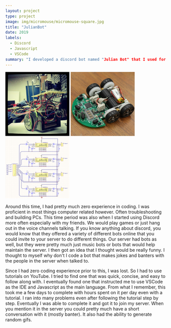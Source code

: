 ```yaml
---
layout: project
type: project
image: img/micromouse/micromouse-square.jpg
title: "JulianBot"
date: 2019
labels:
  - Discord
  - Javascript
  - VSCode
summary: "I developed a discord bot named "Julian Bot" that I used for a server with me an my friends. It was made to make jokes and provide information that only my friends and I would know about."
---
```


<div class="text-center p-4">
  <img width="200px" src="../img/micromouse/micromouse-robot.png" class="img-thumbnail" >
  <img width="200px" src="../img/micromouse/micromouse-robot-2.jpg" class="img-thumbnail" >
  <img width="200px" src="../img/micromouse/micromouse-circuit.png" class="img-thumbnail" >
</div>

Around this time, I had pretty much zero experience in coding. I was proficient in most things computer related however. Often troubleshooting and building PCs. This time period was also when I started using Discord more often especially with my friends. We would play games or just hang out in the voice channels talking. If you know anything about discord, you would know that they offered a variety of different bots online that you could invite to your server to do different things. Our server had bots as well, but they were pretty much just music bots or bots that would help maintain the server. I then got an idea that I thought would be really funny. I  thought to myself why don't I code a bot that makes jokes and banters with the people in the server when talked to.

Since I had zero coding experience prior to this, I was lost. So I had to use tutorials on YouTube. I tried to find one that was quick, concise, and easy to follow along with. I eventually found one that instructed me to use VSCode as the IDE and Javascript as the main language. From what I remember, this took me a few days to complete with hours spent on it per day even with a tutorial. I ran into many problems even after following the tutorial step by step. Eventually I was able to complete it and got it to join my server. When you mention it in the server you could pretty much have a short conversation with it (mostly banter). It also had the ability to generate random gifs.
